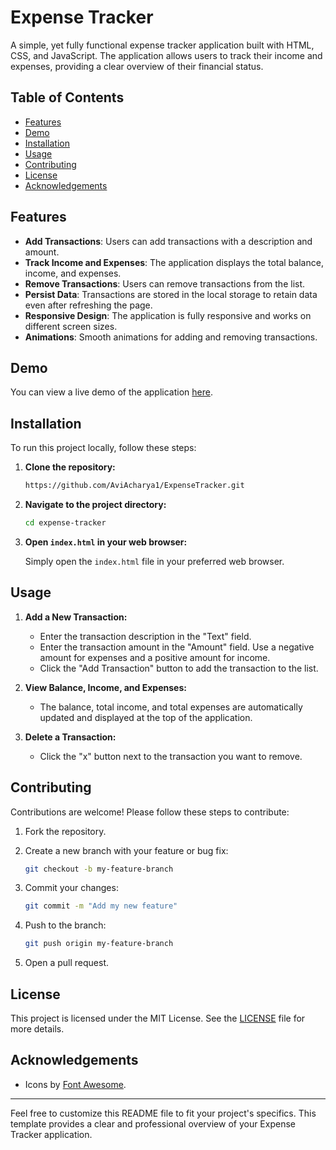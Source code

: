 # Expense Tracker

A simple, yet fully functional expense tracker application built with HTML, CSS, and JavaScript. The application allows users to track their income and expenses, providing a clear overview of their financial status.

## Table of Contents

- [Features](#features)
- [Demo](#demo)
- [Installation](#installation)
- [Usage](#usage)
- [Contributing](#contributing)
- [License](#license)
- [Acknowledgements](#acknowledgements)

## Features

- **Add Transactions**: Users can add transactions with a description and amount.
- **Track Income and Expenses**: The application displays the total balance, income, and expenses.
- **Remove Transactions**: Users can remove transactions from the list.
- **Persist Data**: Transactions are stored in the local storage to retain data even after refreshing the page.
- **Responsive Design**: The application is fully responsive and works on different screen sizes.
- **Animations**: Smooth animations for adding and removing transactions.

## Demo

You can view a live demo of the application [here](#).

## Installation

To run this project locally, follow these steps:

1. **Clone the repository:**

    ```bash
    https://github.com/AviAcharya1/ExpenseTracker.git
    ```

2. **Navigate to the project directory:**

    ```bash
    cd expense-tracker
    ```

3. **Open `index.html` in your web browser:**

    Simply open the `index.html` file in your preferred web browser.

## Usage

1. **Add a New Transaction:**
   - Enter the transaction description in the "Text" field.
   - Enter the transaction amount in the "Amount" field. Use a negative amount for expenses and a positive amount for income.
   - Click the "Add Transaction" button to add the transaction to the list.

2. **View Balance, Income, and Expenses:**
   - The balance, total income, and total expenses are automatically updated and displayed at the top of the application.

3. **Delete a Transaction:**
   - Click the "x" button next to the transaction you want to remove.

## Contributing

Contributions are welcome! Please follow these steps to contribute:

1. Fork the repository.
2. Create a new branch with your feature or bug fix:
   
    ```bash
    git checkout -b my-feature-branch
    ```

3. Commit your changes:

    ```bash
    git commit -m "Add my new feature"
    ```

4. Push to the branch:

    ```bash
    git push origin my-feature-branch
    ```

5. Open a pull request.

## License

This project is licensed under the MIT License. See the [LICENSE](LICENSE) file for more details.

## Acknowledgements

- Icons by [Font Awesome](https://fontawesome.com/).

---

Feel free to customize this README file to fit your project's specifics. This template provides a clear and professional overview of your Expense Tracker application.
